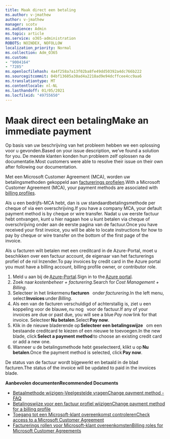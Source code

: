 ```yaml
---
title: Maak direct een betaling
ms.author: v-jmathew
author: v-jmathew
manager: scotv
ms.audience: Admin
ms.topic: article
ms.service: o365-administration
ROBOTS: NOINDEX, NOFOLLOW
localization_priority: Normal
ms.collection: Adm_O365
ms.custom:
- "9004164"
- "7285"
ms.openlocfilehash: 4a4f258a7a13f02ba8fe49dd50392a4dc766b222
ms.sourcegitcommit: 04bf13605a30ad4a2218ad9e94dcffcee4cc9aa6
ms.translationtype: MT
ms.contentlocale: nl-NL
ms.lasthandoff: 01/05/2021
ms.locfileid: "49755650"
---
```

# <a name="make-an-immediate-payment"></a><span data-ttu-id="9cb9d-102">Maak direct een betaling</span><span class="sxs-lookup"><span data-stu-id="9cb9d-102">Make an immediate payment</span></span>

<span data-ttu-id="9cb9d-103">Op basis van uw beschrijving van het probleem hebben we een oplossing voor u gevonden.</span><span class="sxs-lookup"><span data-stu-id="9cb9d-103">Based on your issue description, we’ve found a solution for you.</span></span> <span data-ttu-id="9cb9d-104">De meeste klanten konden hun probleem zelf oplossen na de documentatie.</span><span class="sxs-lookup"><span data-stu-id="9cb9d-104">Most customers were able to resolve their issue on their own after following our documentation.</span></span>

<span data-ttu-id="9cb9d-105">Met een Microsoft Customer Agreement (MCA), worden uw betalingsmethoden gekoppeld aan [facturerings profielen](https://docs.microsoft.com/azure/billing/billing-how-to-change-credit-card?WT.mc_id=Portal-Microsoft_Azure_Support#change-payment-method-for-a-billing-profile).</span><span class="sxs-lookup"><span data-stu-id="9cb9d-105">With a Microsoft Customer Agreement (MCA), your payment methods are associated with [billing profiles](https://docs.microsoft.com/azure/billing/billing-how-to-change-credit-card?WT.mc_id=Portal-Microsoft_Azure_Support#change-payment-method-for-a-billing-profile).</span></span>

<span data-ttu-id="9cb9d-106">Als u een bedrijfs-MCA hebt, dan is uw standaardbetalingsmethode per cheque of via een overschrijving.</span><span class="sxs-lookup"><span data-stu-id="9cb9d-106">If you have a company MCA, your default payment method is by cheque or wire transfer.</span></span> <span data-ttu-id="9cb9d-107">Nadat u uw eerste factuur hebt ontvangen, kunt u hier nagaan hoe u kunt betalen via cheque of overschrijving onder aan de eerste pagina van de factuur.</span><span class="sxs-lookup"><span data-stu-id="9cb9d-107">Once you have received your first invoice, you will be able to locate instructions for how to pay by cheque or wire transfer on the bottom of the first page of the invoice.</span></span>

<span data-ttu-id="9cb9d-108">Als u facturen wilt betalen met een creditcard in de Azure-Portal, moet u beschikken over een factuur account, de eigenaar van het facturerings profiel of de rol Inzender.</span><span class="sxs-lookup"><span data-stu-id="9cb9d-108">To pay invoices by credit card in the Azure portal you must have a billing account, billing profile owner, or contributor role.</span></span>

1. <span data-ttu-id="9cb9d-109">Meld u aan bij de [Azure-Portal](https://portal.azure.com/).</span><span class="sxs-lookup"><span data-stu-id="9cb9d-109">Sign in to the [Azure portal](https://portal.azure.com/).</span></span>
2. <span data-ttu-id="9cb9d-110">Zoek naar *kostenbeheer + facturering*.</span><span class="sxs-lookup"><span data-stu-id="9cb9d-110">Search for *Cost Management + Billing*.</span></span>
3. <span data-ttu-id="9cb9d-111">Selecteer in het linkermenu **facturen**   onder *facturering*.</span><span class="sxs-lookup"><span data-stu-id="9cb9d-111">In the left menu, select **Invoices** under *Billing*.</span></span>
4. <span data-ttu-id="9cb9d-112">Als een van de facturen verschuldigd of achterstallig is, ziet u een koppeling voor de blauwe, *nu* nog   voor de factuur.</span><span class="sxs-lookup"><span data-stu-id="9cb9d-112">If any of your invoices are due or past due, you will see a blue *Pay now* link for that invoice.</span></span> <span data-ttu-id="9cb9d-113">Selecteer **Nu betalen**.</span><span class="sxs-lookup"><span data-stu-id="9cb9d-113">Select **Pay now**.</span></span>
5. <span data-ttu-id="9cb9d-114">Klik in de nieuwe bladerende op **Selecteer een betalingswijze**   om een bestaande creditcard te kiezen of een nieuwe te toevoegen.</span><span class="sxs-lookup"><span data-stu-id="9cb9d-114">In the new blade, click **Select a payment method** to choose an existing credit card or add a new one.</span></span>
6. <span data-ttu-id="9cb9d-115">Wanneer u de betalingsmethode hebt geselecteerd, klikt u op **Nu betalen**.</span><span class="sxs-lookup"><span data-stu-id="9cb9d-115">Once the payment method is selected, click **Pay now**.</span></span>

<span data-ttu-id="9cb9d-116">De status van de factuur wordt bijgewerkt en betaald in de blad facturen.</span><span class="sxs-lookup"><span data-stu-id="9cb9d-116">The status of the invoice will be updated to paid in the invoices blade.</span></span>

<span data-ttu-id="9cb9d-117">**Aanbevolen documenten**</span><span class="sxs-lookup"><span data-stu-id="9cb9d-117">**Recommended Documents**</span></span>

- [<span data-ttu-id="9cb9d-118">Betaalmethode wijzigen-Veelgestelde vragen</span><span class="sxs-lookup"><span data-stu-id="9cb9d-118">Change payment method - FAQ</span></span>](https://docs.microsoft.com/azure/billing/billing-how-to-change-credit-card?WT.mc_id=Portal-Microsoft_Azure_Support#frequently-asked-questions)
- [<span data-ttu-id="9cb9d-119">Betalingswijze voor een factuur profiel wijzigen</span><span class="sxs-lookup"><span data-stu-id="9cb9d-119">Change payment method for a billing profile</span></span>](https://docs.microsoft.com/azure/cost-management-billing/manage/change-credit-card?WT.mc_id=Portal-Microsoft_Azure_Support#manage-credit-cards-for-a-microsoft-customer-agreement)
- [<span data-ttu-id="9cb9d-120">Toegang tot een Microsoft-klant overeenkomst controleren</span><span class="sxs-lookup"><span data-stu-id="9cb9d-120">Check access to a Microsoft Customer Agreement</span></span>](https://docs.microsoft.com/azure/cost-management-billing/manage/change-credit-card?WT.mc_id=Portal-Microsoft_Azure_Support%22%20%5Cl%20%22manage-credit-cards-for-a-microsoft-customer-agreement%22%20%5Ct%20%22_blank#check-the-type-of-your-account)
- [<span data-ttu-id="9cb9d-121">Facturerings rollen voor Microsoft-klant overeenkomsten</span><span class="sxs-lookup"><span data-stu-id="9cb9d-121">Billing roles for Microsoft Customer Agreements</span></span>](https://docs.microsoft.com/azure/cost-management-billing/manage/understand-mca-roles)
